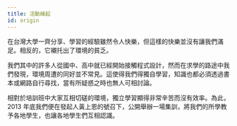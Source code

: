 ```yaml
---
title: 活動緣起
id: origin
---
```


在台灣大學一齊分享、學習的經驗雖然令人快樂，但這樣的快樂並沒有讓我們滿足。相反的，它襯托出了環境的貧乏。

我們其中的許多人從國中、高中就已經開始接觸程式設計，然而在求學的路途中我們發現，環境周遭的同好並不常見。這使得我們得獨自學習，知識也都必須透過書本或網路自行尋找，當有所疑惑之時也無人可相討論。

相對於培訓班中大家互相切磋的環境，獨立學習顯得非常辛苦而沒有效率。為此， 2013 年底我們便在發起人黃上恩的號召下，公開舉辦一場集訓，將我們的所學教予各地學生，也讓各地學生們互相認識。
